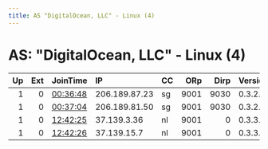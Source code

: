 ```yaml
---
title: AS "DigitalOcean, LLC" - Linux (4)
---
```


# AS: "DigitalOcean, LLC" - Linux (4)

|   Up |   Ext | JoinTime                                                                                            | IP            | CC   |   ORp |   Dirp | Version   | Contact   | Nickname   |   eFamMembers |
|-----:|------:|:----------------------------------------------------------------------------------------------------|:--------------|:-----|------:|-------:|:----------|:----------|:-----------|--------------:|
|    1 |     0 | [00:36:48](https://metrics.torproject.org/rs.html#details/40F129B3CB6F5C2AB367DBE7E3F679384B07B15D) | 206.189.87.23 | sg   |  9001 |   9030 | 0.3.2.10  | None      | Unnamed    |             1 |
|    1 |     0 | [00:37:04](https://metrics.torproject.org/rs.html#details/6C396BB243BF5869548A7FE9387895BF982C6F37) | 206.189.81.50 | sg   |  9001 |   9030 | 0.3.2.10  | None      | Unnamed    |             1 |
|    1 |     0 | [12:42:25](https://metrics.torproject.org/rs.html#details/293E57829F6A13B5FBAB5AD43B547656CF4126F6) | 37.139.3.36   | nl   |  9001 |      0 | 0.3.3.9   | None      | Unnamed    |             1 |
|    1 |     0 | [12:42:26](https://metrics.torproject.org/rs.html#details/58FF03F17F62E681447E4CA0725BCE18332B9E3B) | 37.139.15.7   | nl   |  9001 |      0 | 0.3.3.9   | None      | Unnamed    |             1 |

